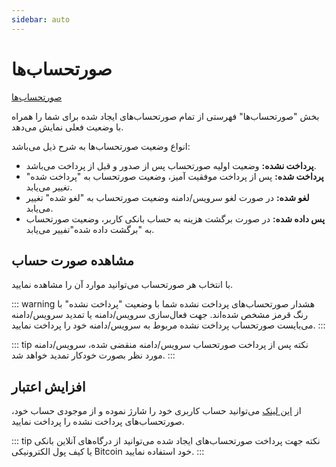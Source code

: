 ```yaml
---
sidebar: auto
---
```


# صورتحساب‌ها

[صورتحساب‌ها](https://www.ehost.ir/billing/clientarea.php?action=invoices)

بخش "صورتحساب‌ها" فهرستی از تمام صورتحساب‌های ایجاد شده برای شما را همراه با وضعیت فعلی نمایش می‌‌دهد.

انواع وضعیت صورتحساب‌ها به شرح ذیل می‌باشد:
- **پرداخت نشده:** وضعیت اولیه صورتحساب پس از صدور و قبل از پرداخت می‌باشد.
- **پرداخت شده:** پس از پرداخت موفقیت آمیز، وضعیت صورتحساب به "پرداخت شده" تغییر می‌یابد.
- **لغو شده:** در صورت لغو سرویس/دامنه وضعیت صورتحساب به "لغو شده" تغییر می‌یابد.
- **پس داده شده:** در  صورت برگشت هزینه به حساب بانکی کاربر، وضعیت صورتحساب به "برگشت داده شده"تفییر می‌یابد.

## مشاهده صورت حساب

با انتخاب هر صورتحساب می‌توانید موارد آن را مشاهده نمایید.

::: warning هشدار
صورتحساب‌های پرداخت نشده شما با وضعیت "پرداخت نشده" با رنگ قرمز مشخص شده‌اند. جهت فعال‌سازی سرویس/دامنه یا تمدید سرویس/دامنه می‌بایست صورتحساب پرداخت نشده مربوط به سرویس/دامنه خود را پرداخت نمایید.
::: 

::: tip نکته
پس از پرداخت صورتحساب سرویس/دامنه منقضی شده، سرویس/دامنه مورد نظر بصورت خودکار تمدید خواهد شد.
:::

## افزایش اعتبار

از
[این لینک](https://www.ehost.ir/billing/clientarea.php?action=addfunds)
می‌توانید حساب کاربری خود را شارژ نموده و از موجودی حساب خود، صورتحساب‌های پرداخت نشده را پرداخت نمایید.

::: tip نکته
جهت پرداخت صورتحساب‌های ایجاد شده می‌توانید از درگاه‌های آنلاین بانکی یا کیف پول الکترونیکی Bitcoin خود استفاده نمایید.
:::